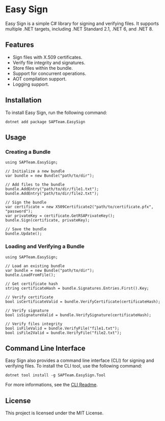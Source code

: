 # Easy Sign

Easy Sign is a simple C# library for signing and verifying files. It supports multiple .NET targets, including .NET Standard 2.1, .NET 6, and .NET 8.

## Features

- Sign files with X.509 certificates.
- Verify file integrity and signatures.
- Store files within the bundle.
- Support for concurrent operations.
- AOT compilation support.
- Logging support.

## Installation

To install Easy Sign, run the following command:


```
dotnet add package SAPTeam.EasySign

```

## Usage

### Creating a Bundle


```
using SAPTeam.EasySign;

// Initialize a new bundle
var bundle = new Bundle("path/to/dir");

// Add files to the bundle
bundle.AddEntry("path/to/dir/file1.txt");
bundle.AddEntry("path/to/dir/file2.txt");

// Sign the bundle
var certificate = new X509Certificate2("path/to/certificate.pfx", "password");
var privateKey = certificate.GetRSAPrivateKey();
bundle.Sign(certificate, privateKey);

// Save the bundle
bundle.Update();

```

### Loading and Verifying a Bundle


```
using SAPTeam.EasySign;

// Load an existing bundle
var bundle = new Bundle("path/to/dir");
bundle.LoadFromFile();

// Get certificate hash
string certificateHash = bundle.Signatures.Entries.First().Key;

// Verify certificate
bool isCertificateValid = bundle.VerifyCertificate(certificateHash);

// Verify signature
bool isSignatureValid = bundle.VerifySignature(certificateHash);

// Verify files integrity
bool isFileValid = bundle.VerifyFile("file1.txt");
bool isFile2Valid = bundle.VerifyFile("file2.txt");

```

## Command Line Interface

Easy Sign also provides a command line interface (CLI) for signing and verifying files. To install the CLI tool, use the following command:


```
dotnet tool install -g SAPTeam.EasySign.Tool

```

For more informations, see the [CLI Readme](https://github.com/SAPTeamDEV/EasySign/blob/master/src/EasySign.Cli/README.md).


## License

This project is licensed under the MIT License.
